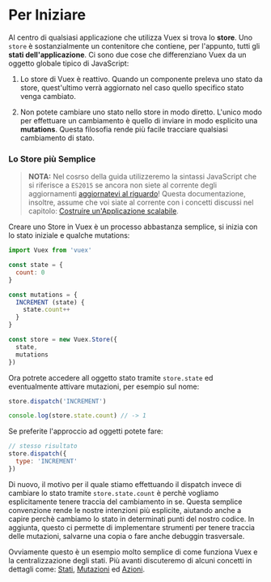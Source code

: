 # Per Iniziare

Al centro di qualsiasi applicazione che utilizza Vuex si trova lo **store**. Uno `store` è sostanzialmente un contenitore che contiene, per l'appunto, tutti gli **stati dell'applicazione**. Ci sono due cose che differenziano Vuex da un oggetto globale tipico di JavaScript:

1. Lo store di Vuex è reattivo. Quando un componente preleva uno stato da store, quest'ultimo verrà aggiornato nel caso quello specifico stato venga cambiato.

2. Non potete cambiare uno stato nello store in modo diretto. L'unico modo per effettuare un cambiamento è quello di inviare in modo esplicito una **mutations**. Questa filosofia rende più facile tracciare qualsiasi cambiamento di stato.

### Lo Store più Semplice

> **NOTA:** Nel cosrso della guida utilizzeremo la sintassi JavaScript che si riferisce a `ES2015` se ancora non siete al corrente degli aggiornamenti [aggiornatevi al riguardo](https://babeljs.io/docs/learn-es2015/)!
Questa documentazione, insoltre, assume che voi siate al corrente con i concetti discussi nel capitolo: [Costruire un'Applicazione scalabile](http://vuejs.org/guide/application.html).

Creare uno Store in Vuex è un processo abbastanza semplice, si inizia con lo stato iniziale e qualche mutations:

``` js
import Vuex from 'vuex'

const state = {
  count: 0
}

const mutations = {
  INCREMENT (state) {
    state.count++
  }
}

const store = new Vuex.Store({
  state,
  mutations
})
```

Ora potrete accedere all oggetto stato tramite `store.state` ed eventualmente attivare mutazioni, per esempio sul nome:

``` js
store.dispatch('INCREMENT')

console.log(store.state.count) // -> 1
```

Se preferite l'approccio ad oggetti potete fare:

``` js
// stesso risultato
store.dispatch({
  type: 'INCREMENT'
})
```

Di nuovo, il motivo per il quale stiamo effettuando il dispatch invece di cambiare lo stato tramite `store.state.count` è perchè vogliamo esplicitamente tenere traccia del cambiamento in se. Questa semplice convenzione rende le nostre intenzioni più esplicite, aiutando anche a capire perchè cambiamo lo stato in determinati punti del nostro codice. In aggiunta, questo ci permette di implementare strumenti per tenere traccia delle mutazioni, salvarne una copia o fare anche debuggin trasversale.

Ovviamente questo è un esempio molto semplice di come funziona Vuex e la centralizzazione degli stati. Più avanti discuteremo di alcuni concetti in dettagli come: [Stati](state.md), [Mutazioni](mutations.md) ed [Azioni](actions.md).
